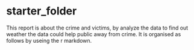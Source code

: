 # starter_folder

This report is about the crime and victims, by analyze the data to find out weather the data could help public away from crime.
It is organised as follows by useing the r markdown.
